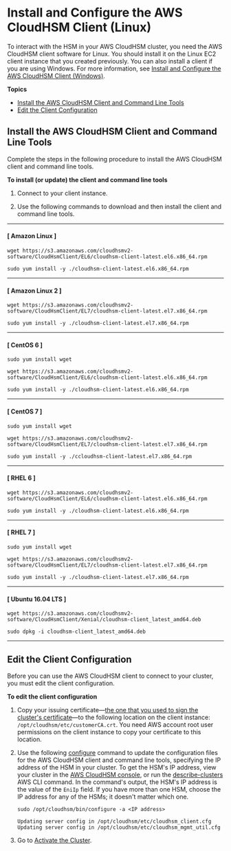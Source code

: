 # Install and Configure the AWS CloudHSM Client \(Linux\)<a name="install-and-configure-client-linux"></a>

To interact with the HSM in your AWS CloudHSM cluster, you need the AWS CloudHSM client software for Linux\. You should install it on the Linux EC2 client instance that you created previously\. You can also install a client if you are using Windows\. For more information, see [Install and Configure the AWS CloudHSM Client \(Windows\)](install-and-configure-client-win.md)\. 

**Topics**
+ [Install the AWS CloudHSM Client and Command Line Tools](#install-client)
+ [Edit the Client Configuration](#edit-client-configuration)

## Install the AWS CloudHSM Client and Command Line Tools<a name="install-client"></a>

Complete the steps in the following procedure to install the AWS CloudHSM client and command line tools\.

**To install \(or update\) the client and command line tools**

1. Connect to your client instance\.

1. Use the following commands to download and then install the client and command line tools\.

------
#### [ Amazon Linux ]

   ```
   wget https://s3.amazonaws.com/cloudhsmv2-software/CloudHsmClient/EL6/cloudhsm-client-latest.el6.x86_64.rpm
   ```

   ```
   sudo yum install -y ./cloudhsm-client-latest.el6.x86_64.rpm
   ```

------
#### [ Amazon Linux 2 ]

   ```
   wget https://s3.amazonaws.com/cloudhsmv2-software/CloudHsmClient/EL7/cloudhsm-client-latest.el7.x86_64.rpm
   ```

   ```
   sudo yum install -y ./cloudhsm-client-latest.el7.x86_64.rpm
   ```

------
#### [ CentOS 6 ]

   ```
   sudo yum install wget
   ```

   ```
   wget https://s3.amazonaws.com/cloudhsmv2-software/CloudHsmClient/EL6/cloudhsm-client-latest.el6.x86_64.rpm
   ```

   ```
   sudo yum install -y ./cloudhsm-client-latest.el6.x86_64.rpm
   ```

------
#### [ CentOS 7 ]

   ```
   sudo yum install wget
   ```

   ```
   wget https://s3.amazonaws.com/cloudhsmv2-software/CloudHsmClient/EL7/cloudhsm-client-latest.el7.x86_64.rpm
   ```

   ```
   sudo yum install -y ./ccloudhsm-client-latest.el7.x86_64.rpm
   ```

------
#### [ RHEL 6 ]

   ```
   wget https://s3.amazonaws.com/cloudhsmv2-software/CloudHsmClient/EL6/cloudhsm-client-latest.el6.x86_64.rpm
   ```

   ```
   sudo yum install -y ./cloudhsm-client-latest.el6.x86_64.rpm
   ```

------
#### [ RHEL 7 ]

   ```
   sudo yum install wget
   ```

   ```
   wget https://s3.amazonaws.com/cloudhsmv2-software/CloudHsmClient/EL7/cloudhsm-client-latest.el7.x86_64.rpm
   ```

   ```
   sudo yum install -y ./cloudhsm-client-latest.el7.x86_64.rpm
   ```

------
#### [ Ubuntu 16\.04 LTS ]

   ```
   wget https://s3.amazonaws.com/cloudhsmv2-software/CloudHsmClient/Xenial/cloudhsm-client_latest_amd64.deb
   ```

   ```
   sudo dpkg -i cloudhsm-client_latest_amd64.deb
   ```

------

## Edit the Client Configuration<a name="edit-client-configuration"></a>

Before you can use the AWS CloudHSM client to connect to your cluster, you must edit the client configuration\. 

**To edit the client configuration**

1. Copy your issuing certificate—[the one that you used to sign the cluster's certificate](initialize-cluster.md#sign-csr)—to the following location on the client instance: `/opt/cloudhsm/etc/customerCA.crt`\. You need AWS account root user permissions on the client instance to copy your certificate to this location\. 

1. Use the following [configure](configure-tool.md) command to update the configuration files for the AWS CloudHSM client and command line tools, specifying the IP address of the HSM in your cluster\. To get the HSM's IP address, view your cluster in the [AWS CloudHSM console](https://console.aws.amazon.com/cloudhsm/), or run the [describe\-clusters](http://docs.aws.amazon.com/cli/latest/reference/cloudhsmv2/describe-clusters.html) AWS CLI command\. In the command's output, the HSM's IP address is the value of the `EniIp` field\. If you have more than one HSM, choose the IP address for any of the HSMs; it doesn't matter which one\. 

   ```
   sudo /opt/cloudhsm/bin/configure -a <IP address>
   	
   Updating server config in /opt/cloudhsm/etc/cloudhsm_client.cfg
   Updating server config in /opt/cloudhsm/etc/cloudhsm_mgmt_util.cfg
   ```

1. Go to [Activate the Cluster](activate-cluster.md)\.